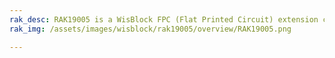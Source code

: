 ```yaml
---
rak_desc: RAK19005 is a WisBlock FPC (Flat Printed Circuit) extension cable for Slot A to D WisBlock modules.
rak_img: /assets/images/wisblock/rak19005/overview/RAK19005.png

---
```


<rk-redirect to="/Product-Categories/WisBlock/RAK19005/Overview/" />